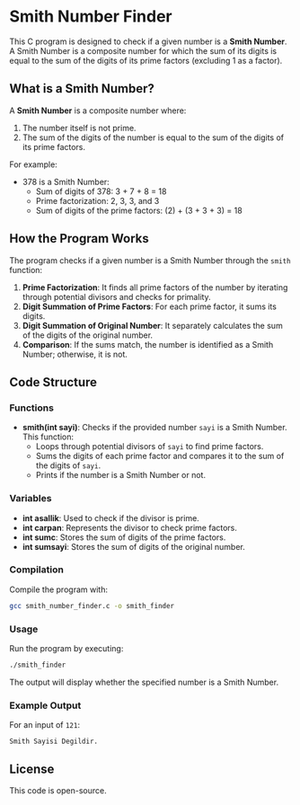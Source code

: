 
# Smith Number Finder

This C program is designed to check if a given number is a **Smith Number**. A Smith Number is a composite number for which the sum of its digits is equal to the sum of the digits of its prime factors (excluding 1 as a factor).

## What is a Smith Number?

A **Smith Number** is a composite number where:
1. The number itself is not prime.
2. The sum of the digits of the number is equal to the sum of the digits of its prime factors.

For example:
- 378 is a Smith Number:
    - Sum of digits of 378: 3 + 7 + 8 = 18
    - Prime factorization: 2, 3, 3, and 3
    - Sum of digits of the prime factors: (2) + (3 + 3 + 3) = 18

## How the Program Works

The program checks if a given number is a Smith Number through the `smith` function:
1. **Prime Factorization**: It finds all prime factors of the number by iterating through potential divisors and checks for primality.
2. **Digit Summation of Prime Factors**: For each prime factor, it sums its digits.
3. **Digit Summation of Original Number**: It separately calculates the sum of the digits of the original number.
4. **Comparison**: If the sums match, the number is identified as a Smith Number; otherwise, it is not.

## Code Structure

### Functions

- **smith(int sayi)**: Checks if the provided number `sayi` is a Smith Number. This function:
  - Loops through potential divisors of `sayi` to find prime factors.
  - Sums the digits of each prime factor and compares it to the sum of the digits of `sayi`.
  - Prints if the number is a Smith Number or not.

### Variables

- **int asallik**: Used to check if the divisor is prime.
- **int carpan**: Represents the divisor to check prime factors.
- **int sumc**: Stores the sum of digits of the prime factors.
- **int sumsayi**: Stores the sum of digits of the original number.

### Compilation

Compile the program with:

```bash
gcc smith_number_finder.c -o smith_finder
```

### Usage

Run the program by executing:

```bash
./smith_finder
```

The output will display whether the specified number is a Smith Number.

### Example Output

For an input of `121`:

```plaintext
Smith Sayisi Degildir.
```

## License

This code is open-source.
